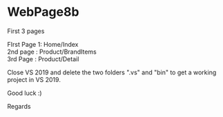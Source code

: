 # WebPage8b

First 3 pages 

FIrst Page 1:   Home/Index                   <br>
2nd page :      Product/BrandItems           <br>
3rd Page :      Product/Detail               <br>


Close VS 2019 and delete the two folders ".vs" and "bin" to get a working project in VS 2019.

Good luck  :)


Regards 
